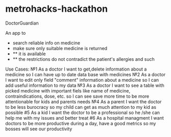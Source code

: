 # metrohacks-hackathon

DoctorGuardian

An app to
* search reliable info on medicine
* make sure only suitable medicine is returned
* ** it is available
* ** the restrictions do not contradict the patient's allergies and such

Use Cases:
№1 As a doctor I want to get,delete information about a medicine so I can have up to date data base with medicines
№2 As a doctor I want to edit only field "comment" information about a medicine so I can add useful information to my data
№3 As a doctor I want to see a table with picked medicine with important fiels like name of medicine, contraindications, dose, etc. so I can see save more time to be more attentionable for kids and parents needs 
№4 As a parent  I want the doctor to be less burocracy so my child can get as much attention to my kid as possible 
#5 As a kid I want the doctor to be a professional so he /she can help me with my issues and better treat
#6 As a hospital managment I want doctors to be more productive during a day, have a good metrics so my bosses will see our productivity
